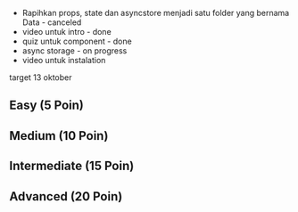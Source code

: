 - Rapihkan props, state dan asyncstore menjadi satu folder yang bernama Data - canceled
- video untuk intro - done
- quiz untuk component - done
- async storage - on progress
- video untuk instalation

target 13 oktober

## Easy (5 Poin)

## Medium (10 Poin)

## Intermediate (15 Poin)

## Advanced (20 Poin)
